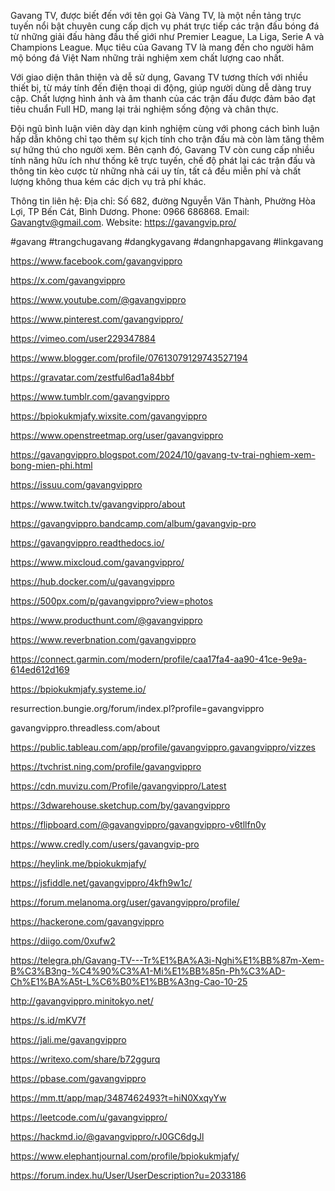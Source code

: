 Gavang TV, được biết đến với tên gọi Gà Vàng TV, là một nền tảng trực tuyến nổi bật chuyên cung cấp dịch vụ phát trực tiếp các trận đấu bóng đá từ những giải đấu hàng đầu thế giới như Premier League, La Liga, Serie A và Champions League. Mục tiêu của Gavang TV là mang đến cho người hâm mộ bóng đá Việt Nam những trải nghiệm xem chất lượng cao nhất.

Với giao diện thân thiện và dễ sử dụng, Gavang TV tương thích với nhiều thiết bị, từ máy tính đến điện thoại di động, giúp người dùng dễ dàng truy cập. Chất lượng hình ảnh và âm thanh của các trận đấu được đảm bảo đạt tiêu chuẩn Full HD, mang lại trải nghiệm sống động và chân thực.

Đội ngũ bình luận viên dày dạn kinh nghiệm cùng với phong cách bình luận hấp dẫn không chỉ tạo thêm sự kịch tính cho trận đấu mà còn làm tăng thêm sự hứng thú cho người xem. Bên cạnh đó, Gavang TV còn cung cấp nhiều tính năng hữu ích như thống kê trực tuyến, chế độ phát lại các trận đấu và thông tin kèo cược từ những nhà cái uy tín, tất cả đều miễn phí và chất lượng không thua kém các dịch vụ trả phí khác.

Thông tin liên hệ:
Địa chỉ: Số 682, đường Nguyễn Văn Thành, Phường Hòa Lợi, TP Bến Cát, Bình Dương.
Phone: 0966 686868.
Email: Gavangtv@gmail.com.
Website: https://gavangvip.pro/

#gavang #trangchugavang #dangkygavang #dangnhapgavang #linkgavang

https://www.facebook.com/gavangvippro

https://x.com/gavangvippro

https://www.youtube.com/@gavangvippro

https://www.pinterest.com/gavangvippro/

https://vimeo.com/user229347884

https://www.blogger.com/profile/07613079129743527194

https://gravatar.com/zestful6ad1a84bbf

https://www.tumblr.com/gavangvippro

https://bpiokukmjafy.wixsite.com/gavangvippro

https://www.openstreetmap.org/user/gavangvippro

https://gavangvippro.blogspot.com/2024/10/gavang-tv-trai-nghiem-xem-bong-mien-phi.html

https://issuu.com/gavangvippro

https://www.twitch.tv/gavangvippro/about

https://gavangvippro.bandcamp.com/album/gavangvip-pro

https://gavangvippro.readthedocs.io/

https://www.mixcloud.com/gavangvippro/

https://hub.docker.com/u/gavangvippro

https://500px.com/p/gavangvippro?view=photos

https://www.producthunt.com/@gavangvippro

https://www.reverbnation.com/gavangvippro

https://connect.garmin.com/modern/profile/caa17fa4-aa90-41ce-9e9a-614ed612d169

https://bpiokukmjafy.systeme.io/

resurrection.bungie.org/forum/index.pl?profile=gavangvippro

gavangvippro.threadless.com/about

https://public.tableau.com/app/profile/gavangvippro.gavangvippro/vizzes

https://tvchrist.ning.com/profile/gavangvippro

https://cdn.muvizu.com/Profile/gavangvippro/Latest

https://3dwarehouse.sketchup.com/by/gavangvippro

https://flipboard.com/@gavangvippro/gavangvippro-v6tllfn0y

https://www.credly.com/users/gavangvip-pro

https://heylink.me/bpiokukmjafy/

https://jsfiddle.net/gavangvippro/4kfh9w1c/

https://forum.melanoma.org/user/gavangvippro/profile/

https://hackerone.com/gavangvippro

https://diigo.com/0xufw2

https://telegra.ph/Gavang-TV---Tr%E1%BA%A3i-Nghi%E1%BB%87m-Xem-B%C3%B3ng-%C4%90%C3%A1-Mi%E1%BB%85n-Ph%C3%AD-Ch%E1%BA%A5t-L%C6%B0%E1%BB%A3ng-Cao-10-25

http://gavangvippro.minitokyo.net/

https://s.id/mKV7f

https://jali.me/gavangvippro

https://writexo.com/share/b72ggurq

https://pbase.com/gavangvippro

https://mm.tt/app/map/3487462493?t=hiN0XxqyYw

https://leetcode.com/u/gavangvippro/

https://hackmd.io/@gavangvippro/rJ0GC6dgJl

https://www.elephantjournal.com/profile/bpiokukmjafy/

https://forum.index.hu/User/UserDescription?u=2033186